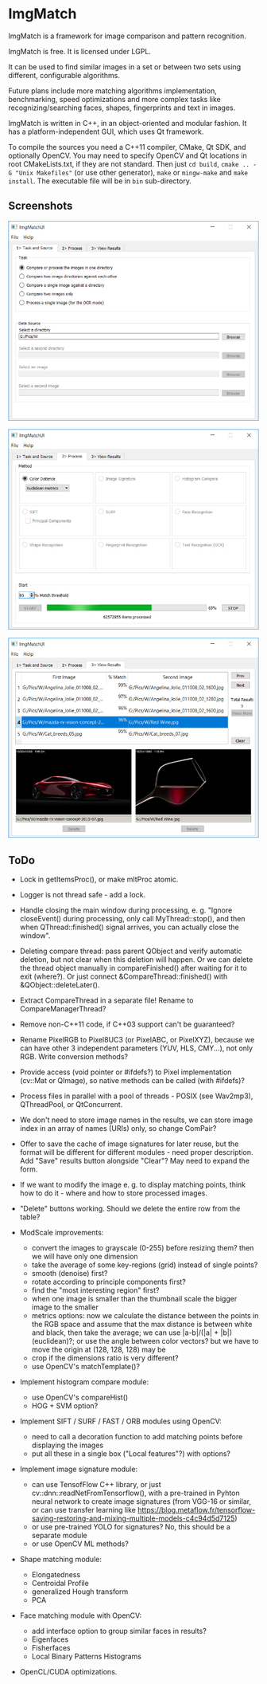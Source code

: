 ImgMatch
========

ImgMatch is a framework for image comparison and pattern recognition.

ImgMatch is free. It is licensed under LGPL.

It can be used to find similar images in a set or between two sets using
different, configurable algorithms.

Future plans include more matching algorithms implementation, benchmarking,
speed optimizations and more complex tasks like recognizing/searching faces,
shapes, fingerprints and text in images.

ImgMatch is written in C++, in an object-oriented and modular fashion.
It has a platform-independent GUI, which uses Qt framework.

To compile the sources you need a C++11 compiler, CMake, Qt SDK, and optionally
OpenCV. You may need to specify OpenCV and Qt locations in root CMakeLists.txt,
if they are not standard. Then just `cd build`, `cmake .. -G "Unix Makefiles"`
(or use other generator), `make` or `mingw-make` and `make install`.
The executable file will be in `bin` sub-directory.


Screenshots
-----------

![first tab](https://github.com/akirov/ImgMatch/raw/master/docs/screen_1.jpg)

![second tab](https://github.com/akirov/ImgMatch/raw/master/docs/screen_2.jpg)

![third tab](https://github.com/akirov/ImgMatch/raw/master/docs/screen_3.jpg)


ToDo
----

- Lock in getItemsProc(), or make mItProc atomic.

- Logger is not thread safe - add a lock.

- Handle closing the main window during processing, e. g.
  "Ignore closeEvent() during processing, only call MyThread::stop(), and
   then when QThread::finished() signal arrives, you can actually close the
   window".

- Deleting compare thread: pass parent QObject and verify automatic
  deletion, but not clear when this deletion will happen.
  Or we can delete the thread object manually in compareFinished() after
  waiting for it to exit (where?).
  Or just connect &CompareThread::finished() with &QObject::deleteLater().

- Extract CompareThread in a separate file! Rename to CompareManagerThread?

- Remove non-C++11 code, if C++03 support can't be guaranteed?

- Rename PixelRGB to Pixel8UC3 (or PixelABC, or PixelXYZ), because we can
  have other 3 independent parameters (YUV, HLS, CMY...), not only RGB.
  Write conversion methods?

- Provide access (void pointer or #ifdefs?) to Pixel implementation
  (cv::Mat or QImage), so native methods can be called (with #ifdefs)?

- Process files in parallel with a pool of threads - POSIX (see Wav2mp3),
  QThreadPool, or QtConcurrent.

- We don't need to store image names in the results, we can store image
  index in an array of names (URIs) only, so change ComPair?

- Offer to save the cache of image signatures for later reuse, but the
  format will be different for different modules - need proper description.
  Add "Save" results button alongside "Clear"? May need to expand the form.

- If we want to modify the image e. g. to display matching points, think
  how to do it - where and how to store processed images.

- "Delete" buttons working. Should we delete the entire row from the table?

- ModScale improvements:
  - convert the images to grayscale (0-255) before resizing them? then we
    will have only one dimension
  - take the average of some key-regions (grid) instead of single points?
  - smooth (denoise) first?
  - rotate according to principle components first?
  - find the "most interesting region" first?
  - when one image is smaller than the thumbnail scale the bigger image to
    the smaller
  - metrics options:
    now we calculate the distance between the points in the RGB space and
    assume that the max distance is between white and black, then take the
    average;
    we can use |a-b|/(|a| + |b|) (euclidean)?;
    or use the angle between color vectors? but we have to move the origin
    at (128, 128, 128) may be
  - crop if the dimensions ratio is very different?
  - use OpenCV's matchTemplate()?

- Implement histogram compare module:
  - use OpenCV's compareHist()
  - HOG + SVM option?

- Implement SIFT / SURF / FAST / ORB modules using OpenCV:
  - need to call a decoration function to add matching points before displaying
    the images
  - put all these in a single box ("Local features"?) with options?

- Implement image signature module:
  - can use TensofFlow C++ library, or just cv::dnn::readNetFromTensorflow(),
    with a pre-trained in Pyhton neural network to create image signatures
    (from VGG-16 or similar, or can use transfer learning like
     https://blog.metaflow.fr/tensorflow-saving-restoring-and-mixing-multiple-models-c4c94d5d7125)
  - or use pre-trained YOLO for signatures? No, this should be a separate module
  - or use OpenCV ML methods?

- Shape matching module:
  - Elongatedness
  - Centroidal Profile
  - generalized Hough transform
  - PCA

- Face matching module with OpenCV:
  - add interface option to group similar faces in results?
  - Eigenfaces
  - Fisherfaces
  - Local Binary Patterns Histograms

- OpenCL/CUDA optimizations.
